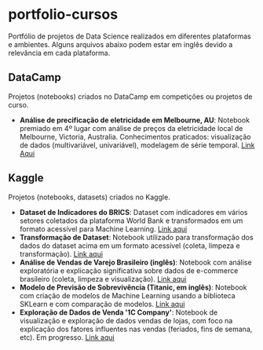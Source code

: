 # portfolio-cursos
Portfólio de projetos de Data Science realizados em diferentes plataformas e ambientes. Alguns arquivos abaixo podem estar em inglês devido a relevância em cada plataforma.

## DataCamp
Projetos (notebooks) criados no DataCamp em competições ou projetos de curso.

- **Análise de precificação de eletricidade em Melbourne, AU**: Notebook premiado em 4º lugar com análise de preços da eletricidade local de Melbourne, Victoria, Australia. Conhecimentos praticados: visualização de dados (multivariável, univariável), modelagem de série temporal. [Link Aqui](https://app.datacamp.com/workspace/w/9582a890-1c89-46cd-a16e-921c3683958b)

## Kaggle
Projetos (notebooks, datasets) criados no Kaggle.

- **Dataset de Indicadores do BRICS**: Dataset com indicadores em vários setores coletados da plataforma World Bank e transformados em um formato acessível para Machine Learning. [Link aqui](https://www.kaggle.com/datasets/docstein/brics-world-bank-indicators)
- **Transformação de Dataset**: Notebook utilizado para transformação dos dados do dataset acima em um formato acessível (coleta, limpeza e transformação). [Link aqui](https://www.kaggle.com/code/docstein/brics-updated-files-and-format)
- **Análise de Vendas de Varejo Brasileiro (inglês)**: Notebook com análise exploratória e explicação significativa sobre dados de e-commerce brasileiro (coleta, limpeza e visualização). [Link aqui](https://www.kaggle.com/code/docstein/brazilian-e-sales)
- **Modelo de Previsão de Sobrevivência (Titanic, em inglês)**: Notebook com criação de modelos de Machine Learning usando a biblioteca SKLearn e com comparação de modelos. [Link aqui](https://www.kaggle.com/code/docstein/brazilian-e-sales)
- **Exploração de Dados de Venda '1C Company'**: Notebook de visualização e exploração de dados vendas de lojas, com foco na explicação dos fatores influentes nas vendas (feriados, fins de semana, etc). Em progresso. [Link aqui](https://www.kaggle.com/code/docstein/exploring-russian-sales) 

